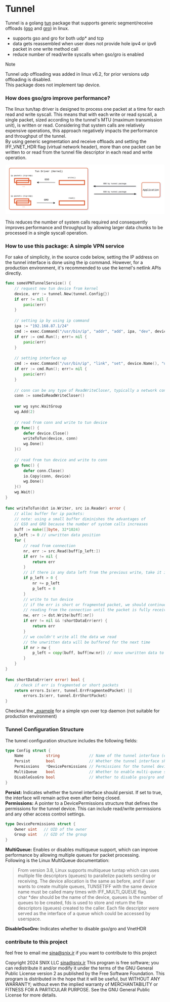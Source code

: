 # Tunnel

Tunnel is a golang [tun](https://www.kernel.org/doc/Documentation/networking/tuntap.txt) package that supports
generic segment/receive offloads ([gso](https://docs.kernel.org/networking/segmentation-offloads.html#generic-segmentation-offload) and [gro](https://docs.kernel.org/networking/segmentation-offloads.html#generic-receive-offload)) in linux.  


- supports gso and gro for both udp* and tcp
- data gets reassembled when user does not provide hole ipv4 or ipv6 packet in one write method call
- reduce number of read/write syscalls when gso/gro is enabled

> [!NOTE]  
> Tunnel udp offloading was added in linux v6.2, for prior versions udp offloading is disabled.  
> This package does not implement tap device.

### How does gso/gro improve performance?

The linux tun/tap driver is designed to process one packet at a time for each read and write syscall. This means that with each write or read syscall, a single packet, sized according to the tunnel's MTU (maximum transmission unit), is written or read. Considering that system calls are relatively expensive operations, this approach negatively impacts the performance and throughput of the tunnel.  
By using generic segmentation and receive offloads and setting the IFF_VNET_HDR flag (virtual network header), more than one packet can be written to or read from the tunnel file descriptor in each read and write operation.  

<p align="center">
   <img src="https://github.com/sina-ghaderi/tunnel/blob/master/diagram.jpg" alt="diagram"/>
</p>

This reduces the number of system calls required and consequently improves performance and throughput by allowing larger data chunks to be processed in a single syscall operation.

### How to use this package: A simple VPN service

For sake of simplicity, in the source code below, setting the IP address on the tunnel interface is done using the ip command. However, for a production environment, it's recommended to use the kernel's netlink APIs directly.

```go
func someVPNTunnelService() {
	// request new tun device from kernel
	device, err := tunnel.New(tunnel.Config{})
	if err != nil {
		panic(err)
	}

	// setting ip by using ip command 
	ipa := "192.168.87.1/24"
	cmd := exec.Command("/usr/bin/ip", "addr", "add", ipa, "dev", device.Name())
	if err := cmd.Run(); err!= nil {
		panic(err)
	}

	// setting interface up
	cmd := exec.Command("/usr/bin/ip", "link", "set", device.Name(), "up")
	if err := cmd.Run(); err!= nil {
    	panic(err)
	}

	// conn can be any type of ReadWriteCloser, typically a network connection  
	conn := someIoReadWriteCloser() 

	var wg sync.WaitGroup
	wg.Add(2)

	// read from conn and write to tun device
	go func() {
		defer device.Close()
		writeToTun(device, conn)
		wg.Done()
	}()

	// read from tun device and write to conn
	go func() {
		defer conn.Close()
		io.Copy(conn, device)
		wg.Done()
	}()
	wg.Wait()
}

func writeToTun(dst io.Writer, src io.Reader) error {
	// alloc buffer for ip packets:
	// note: using a small buffer diminishes the advantages of
	// GSO and GRO because the number of system calls increases
	buff := make([]byte, 32*1024)
	p_left := 0 // unwritten data position
	for {
		// read from connection
		nr, err := src.Read(buff[p_left:])
		if err != nil {
			return err
		}
		// if there is any data left from the previous write, take it into account
		if p_left > 0 {
			nr += p_left
			p_left = 0
		}
		// write to tun device
		// if the err is short or fragmented packet, we should continue
		// reading from the connection until the packet is fully received
		nw, err := dst.Write(buff[:nr])
		if err != nil && !shortDataErr(err) {
			return err
		}
		// we couldn't write all the data we read
		// the unwritten data will be buffered for the next time
		if nr > nw {
			p_left = copy(buff, buff[nw:nr]) // move unwritten data to the head
		}
	}
}

func shortDataErr(err error) bool {
	// check if err is fragmented or short packets
	return errors.Is(err, tunnel.ErrFragmentedPacket) ||
		errors.Is(err, tunnel.ErrShortPacket)
}

```

Checkout the [_example](_example) for a simple vpn over tcp daemon (not suitable for production environment)


### Tunnel Configuration Structure
The tunnel configuration structure includes the following fields:
```go
type Config struct {
	Name          string             // Name of the tunnel interface (e.g., "tun0")
	Persist       bool               // Whether the tunnel interface should persist (remain after being closed)
	Permissions   *DevicePermissions // Permissions for the tunnel device
	MultiQueue    bool               // Whether to enable multi-queue support
	DisableGsoGro bool               // Whether to disable gso/gro and VnetHDR
}
```

**Persist:** Indicates whether the tunnel interface should persist. If set to true, the interface will remain active even after being closed.  
**Permissions:** A pointer to a DevicePermissions structure that defines the permissions for the tunnel device. This can include read/write permissions and any other access control settings.  
```go
type DevicePermissions struct {
    Owner uint   // UID of the owner
    Group uint   // GID of the group
}
```

**MultiQueue:** Enables or disables multiqueue support, which can improve performance by allowing multiple queues for packet processing.  
Following is the Linux MultiQueue documentation:

> From version 3.8, Linux supports multiqueue tuntap which can uses multiple
> file descriptors (queues) to parallelize packets sending or receiving. The
> device allocation is the same as before, and if user wants to create multiple
> queues, TUNSETIFF with the same device name must be called many times with
> IFF_MULTI_QUEUE flag.  
> char *dev should be the name of the device, queues is the number of queues to
> be created, fds is used to store and return the file descriptors (queues)
> created to the caller. Each file descriptor were served as the interface of a
> queue which could be accessed by userspace.


**DisableGsoGro:** Indicates whether to disable gso/gro and VnetHDR



### contribute to this project
feel free to email me sina@snix.ir if you want to contribute to this project

Copyright 2024 SNIX LLC sina@snix.ir
This program is free software; you can redistribute it and/or modify it under the terms of the GNU General Public License version 2 as published by the Free Software Foundation.
This program is distributed in the hope that it will be useful, but WITHOUT ANY WARRANTY; without even the implied warranty of MERCHANTABILITY or FITNESS FOR A PARTICULAR PURPOSE. See the GNU General Public License for more details.